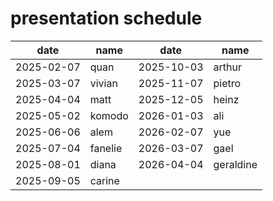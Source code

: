 # presentation schedule

| date       | name      | date       | name      |
|------------|-----------|------------|-----------|
| 2025-02-07 | quan      | 2025-10-03 | arthur    |
| 2025-03-07 | vivian    | 2025-11-07 | pietro    |
| 2025-04-04 | matt      | 2025-12-05 | heinz     |
| 2025-05-02 | komodo    | 2026-01-03 | ali       |
| 2025-06-06 | alem      | 2026-02-07 | yue       |
| 2025-07-04 | fanelie   | 2026-03-07 | gael      |
| 2025-08-01 | diana     | 2026-04-04 | geraldine |
| 2025-09-05 | carine    |           |           |

